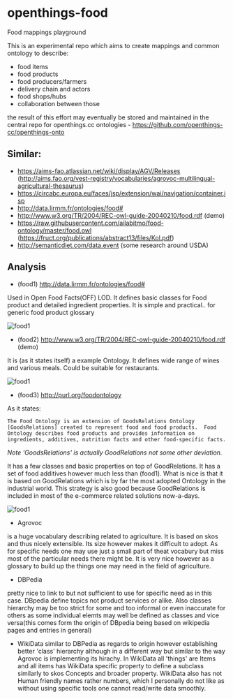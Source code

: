 # openthings-food

Food mappings playground

This is an experimental repo which aims to create mappings and common ontology to describe:

* food items
* food products
* food producers/farmers
* delivery chain and actors
* food shops/hubs
* collaboration between those

the result of this effort may eventually be stored and maintained in the central repo for openthings.cc ontologies - https://github.com/openthings-cc/openthings-onto

## Similar:

* https://aims-fao.atlassian.net/wiki/display/AGV/Releases (http://aims.fao.org/vest-registry/vocabularies/agrovoc-multilingual-agricultural-thesaurus)
* https://circabc.europa.eu/faces/jsp/extension/wai/navigation/container.jsp
* http://data.lirmm.fr/ontologies/food#
* http://www.w3.org/TR/2004/REC-owl-guide-20040210/food.rdf (demo)
* https://raw.githubusercontent.com/ailabitmo/food-ontology/master/food.owl (https://fruct.org/publications/abstract13/files/Kol.pdf)
* http://semanticdiet.com/data.event (some research around USDA)


## Analysis

* (food1) http://data.lirmm.fr/ontologies/food#

Used in Open Food Facts(OFF) LOD. It defines basic classes for Food product and detailed ingredient properties.
It is simple and practical.. for generic food product glossary

![food1](https://cdn.rawgit.com/openthings-cc/openthings-food/master/art/food1.svg)


* (food2) http://www.w3.org/TR/2004/REC-owl-guide-20040210/food.rdf (demo)

It is (as it states itself) a example Ontology. It defines wide range of wines and various meals. Could be suitable for restaurants.


![food1](https://cdn.rawgit.com/openthings-cc/openthings-food/master/art/food2.svg)


* (food3) http://purl.org/foodontology

As it states:

`The Food Ontology is an extension of GoodsRelations Ontology [GoodsRelations] created to represent food and food products. 
Food Ontology describes food products and provides information on ingredients, additives, nutrition facts and other food-specific facts.`

*Note 'GoodsRelations' is actually GoodRelations not some other deviation.*

It has a few classes and basic properties on top of GoodRelations.
It has a set of food additives however much less than (food1). 
What is nice is that it is based on GoodRelations which is by far the most adopted Ontology in the industrial world.
This strategy is also good because GoodRelations is included in most of the e-commerce related solutions now-a-days.

![food1](https://cdn.rawgit.com/openthings-cc/openthings-food/master/art/food3.svg)


* Agrovoc

is a huge vocabulary describing related to agriculture. 
It is based on skos and thus nicely extensible.
Its size however makes it difficult to adopt. 
As for specific needs one may use just a small part of theat vocabury but miss most of the particular needs there might be.
It is very nice however as a glossary to build up the things one may need in the field of agriculture. 


* DBPedia

pretty nice to link to but not sufficient to use for 
specific need as in this case. DBpedia define topics not product 
services or alike. Also classes hierarchy may be too strict for some 
and too informal or even inaccurate for others as some individual elemts 
may well be defined as classes and vice versa(this comes form the 
origin of DBpedia being based on wikipedia pages and entries in 
general) 


* WikiData 
similar to DBPedia as regards to origin however 
establishing better 'class' hierarchy although in a different way but 
similar to the way Agrovoc is implementing its hirachy. In WikiData 
all 'things' are Items and all items has WikiData 
specific property to define a subclass similarly to skos Concepts and
broader property. WikiData also has not Human friendly names rather 
numbers, which I personally do not like as without using specific 
tools one cannot read/write data smoothly.
 
 

 